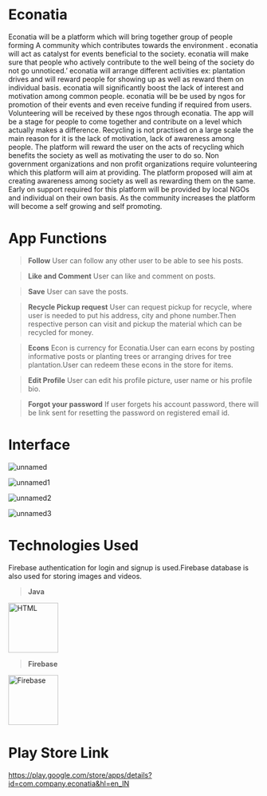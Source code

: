 # Econatia

Econatia will be a platform which will bring together group of people forming
A community which contributes towards the environment . econatia will act as catalyst for events beneficial to the society.
econatia will make sure that people who actively contribute to the well being of the society do not go unnoticed.’
econatia will arrange different activities ex: plantation drives and will reward people for showing up as well as reward them on individual basis.
econatia will significantly boost the lack of interest and motivation among common people.
econatia will be be used by ngos for promotion of their events and even receive funding if required from users.
Volunteering will be received by these ngos through econatia.
The app will be a stage for people to come together and contribute on
a level which actually makes a difference. Recycling is not practised on a large scale the main reason for it is the lack of motivation, lack of awareness among people. The platform will reward the user on the acts of recycling which benefits the society as well as motivating the user to do so.
Non government organizations and non profit organizations require volunteering which this platform will aim at providing.
The platform proposed will aim at creating awareness among society as well as rewarding them on the same.
Early on support required for this platform will be provided by local NGOs and individual on their own basis.
As the community increases the platform will become a self growing and self promoting.

# App Functions
> **Follow**
User can follow any other user to be able to see his posts.

> **Like and Comment**
User can like and comment on posts.

> **Save**
User can save the posts.

> **Recycle Pickup request**
User can request pickup for recycle, where user is needed to put his address, city and phone number.Then respective person can
visit and pickup the material which can be recycled for money.

> **Econs**
Econ is currency for Econatia.User can earn econs by posting informative posts or planting trees or arranging drives for tree plantation.User can redeem these econs in the store for items.

> **Edit Profile**
User can edit his profile picture, user name or his profile bio.

> **Forgot your password**
If user forgets his account password, there will be link sent for resetting the password on registered email id.

# Interface

![unnamed](https://user-images.githubusercontent.com/44207349/62920989-f6996b00-bdc4-11e9-87a7-19e4fd4abd99.png) 

![unnamed1](https://user-images.githubusercontent.com/44207349/62921110-5db71f80-bdc5-11e9-8713-9fee8f959c4e.png) 

![unnamed2](https://user-images.githubusercontent.com/44207349/62921121-67408780-bdc5-11e9-91e1-20f012354f62.png)

![unnamed3](https://user-images.githubusercontent.com/44207349/62921125-690a4b00-bdc5-11e9-9294-427df0f363e8.png)


# Technologies Used

Firebase authentication for login and signup is used.Firebase database is also used for storing images and videos.

> **Java**

[<img src="https://cdn.worldvectorlogo.com/logos/java-4.svg" alt="HTML" width="100px;" />](https://worldvectorlogo.com/logo/java-4)

> **Firebase**

[<img src="https://cdn.worldvectorlogo.com/logos/firebase-1.svg" alt="Firebase" width="100px;" />](https://worldvectorlogo.com/logo/firebase-1)

# Play Store Link

https://play.google.com/store/apps/details?id=com.company.econatia&hl=en_IN
